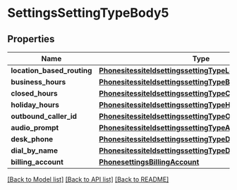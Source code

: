 # SettingsSettingTypeBody5

## Properties
Name | Type | Description | Notes
------------ | ------------- | ------------- | -------------
**location_based_routing** | [**PhonesitessiteIdsettingssettingTypeLocationBasedRouting**](PhonesitessiteIdsettingssettingTypeLocationBasedRouting.md) |  | [optional] 
**business_hours** | [**PhonesitessiteIdsettingssettingTypeBusinessHours**](PhonesitessiteIdsettingssettingTypeBusinessHours.md) |  | [optional] 
**closed_hours** | [**PhonesitessiteIdsettingssettingTypeClosedHours**](PhonesitessiteIdsettingssettingTypeClosedHours.md) |  | [optional] 
**holiday_hours** | [**PhonesitessiteIdsettingssettingTypeHolidayHours**](PhonesitessiteIdsettingssettingTypeHolidayHours.md) |  | [optional] 
**outbound_caller_id** | [**PhonesitessiteIdsettingssettingTypeOutboundCallerId**](PhonesitessiteIdsettingssettingTypeOutboundCallerId.md) |  | [optional] 
**audio_prompt** | [**PhonesitessiteIdsettingssettingTypeAudioPrompt**](PhonesitessiteIdsettingssettingTypeAudioPrompt.md) |  | [optional] 
**desk_phone** | [**PhonesitessiteIdsettingssettingTypeDeskPhone**](PhonesitessiteIdsettingssettingTypeDeskPhone.md) |  | [optional] 
**dial_by_name** | [**PhonesitessiteIdsettingssettingTypeDialByName**](PhonesitessiteIdsettingssettingTypeDialByName.md) |  | [optional] 
**billing_account** | [**PhonesettingsBillingAccount**](PhonesettingsBillingAccount.md) |  | [optional] 

[[Back to Model list]](../README.md#documentation-for-models) [[Back to API list]](../README.md#documentation-for-api-endpoints) [[Back to README]](../README.md)

